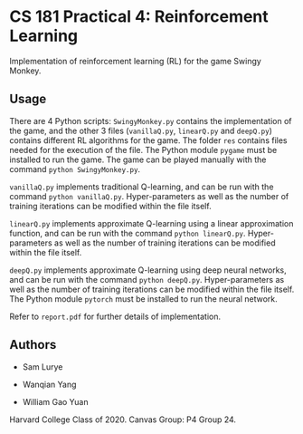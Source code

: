 # CS 181 Practical 4: Reinforcement Learning

Implementation of reinforcement learning (RL) for the game Swingy Monkey.

## Usage

There are 4 Python scripts: `SwingyMonkey.py` contains the implementation of the game, and the other 3 files (`vanillaQ.py`, `linearQ.py` and `deepQ.py`) contains different RL algorithms for the game. The folder `res` contains files needed for the execution of the file. The Python module `pygame` must be installed to run the game. The game can be played manually with the command `python SwingyMonkey.py`.

`vanillaQ.py` implements traditional Q-learning, and can be run with the command `python vanillaQ.py`. Hyper-parameters as well as the number of training iterations can be modified within the file itself.

`linearQ.py` implements approximate Q-learning using a linear approximation function, and can be run with the command `python linearQ.py`. Hyper-parameters as well as the number of training iterations can be modified within the file itself.

`deepQ.py` implements approximate Q-learning using deep neural networks, and can be run with the command `python deepQ.py`. Hyper-parameters as well as the number of training iterations can be modified within the file itself. The Python module `pytorch` must be installed to run the neural network.

Refer to `report.pdf` for further details of implementation.

## Authors

* Sam Lurye

* Wanqian Yang

* William Gao Yuan

Harvard College Class of 2020.
Canvas Group: P4 Group 24.
